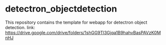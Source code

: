 # detectron_objectdetection
This repository contains the template for webapp for detectron object detection.
link: https://drive.google.com/drive/folders/1shGG9Tl3Gjqa1B9hahvBasPAVzK0MnHJ

